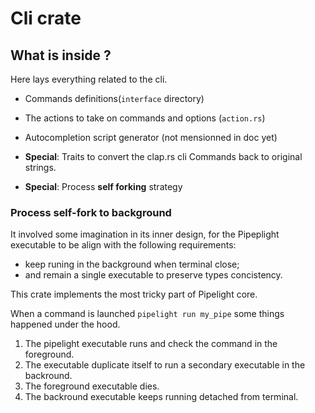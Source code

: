 # Cli crate

## What is inside ?

Here lays everything related to the cli.

- Commands definitions(`interface` directory)
- The actions to take on commands and options (`action.rs`)

- Autocompletion script generator (not mensionned in doc yet)

- **Special**:
  Traits to convert the clap.rs cli Commands back to original strings.

- **Special**:
  Process **self forking** strategy

### Process self-fork to background

It involved some imagination in its inner design,
for the Pipeplight executable to be align with the following requirements:

- keep runing in the background when terminal close;
- and remain a single executable to preserve types concistency.

This crate implements the most tricky part of Pipelight core.

When a command is launched `pipelight run my_pipe`
some things happened under the hood.

1. The pipelight executable runs and check the command in the foreground.
2. The executable duplicate itself to run a secondary executable in the backround.
3. The foreground executable dies.
4. The backround executable keeps running detached from terminal.
